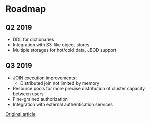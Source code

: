 # Roadmap

## Q2 2019

- DDL for dictionaries
- Integration with S3-like object stores
- Multiple storages for hot/cold data, JBOD support

## Q3 2019

- JOIN execution improvements:
    - Distributed join not limited by memory
- Resource pools for more precise distribution of cluster capacity between users
- Fine-grained authorization
- Integration with external authentication services

[Original article](https://clickhouse.yandex/docs/en/roadmap/) <!--hide-->
